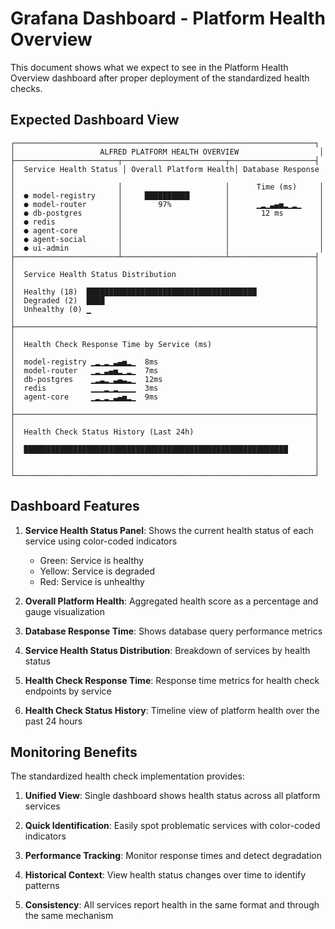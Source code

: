# Grafana Dashboard - Platform Health Overview

This document shows what we expect to see in the Platform Health Overview dashboard after proper deployment of the standardized health checks.

## Expected Dashboard View

```
┌───────────────────────────────────────────────────────────────────┐
│                   ALFRED PLATFORM HEALTH OVERVIEW                  │
├───────────────────────┬───────────────────────┬───────────────────┤
│  Service Health Status │ Overall Platform Health│ Database Response │
│                       │                       │      Time (ms)     │
│  ● model-registry     │     ██████████        │                    │
│  ● model-router       │        97%            │      ▁▂▁▃▄▅▂▁▂▁    │
│  ● db-postgres        │                       │       12 ms        │
│  ● redis              │                       │                    │
│  ● agent-core         │                       │                    │
│  ● agent-social       │                       │                    │
│  ● ui-admin           │                       │                    │
├───────────────────────┴───────────────────────┴───────────────────┤
│                                                                   │
│  Service Health Status Distribution                               │
│                                                                   │
│  Healthy (18)  ██████████████████████████████████████             │
│  Degraded (2)  ████                                               │
│  Unhealthy (0) ▁                                                  │
│                                                                   │
├───────────────────────────────────────────────────────────────────┤
│                                                                   │
│  Health Check Response Time by Service (ms)                       │
│                                                                   │
│  model-registry ▁▂▁▂▁▃▄▅▂▁  8ms                                   │
│  model-router   ▁▂▁▃▄▅▂▁▂▁  7ms                                   │
│  db-postgres    ▁▂▃▂▁▃▄▃▂▁  12ms                                  │
│  redis          ▁▁▁▂▁▂▁▁▁▁  3ms                                   │
│  agent-core     ▁▂▁▂▁▃▄▅▂▁  9ms                                   │
│                                                                   │
├───────────────────────────────────────────────────────────────────┤
│                                                                   │
│  Health Check Status History (Last 24h)                           │
│                                                                   │
│  ███████████████████████████████████████████████████████████      │
│                                                                   │
│                                                                   │
└───────────────────────────────────────────────────────────────────┘
```

## Dashboard Features

1. **Service Health Status Panel**: Shows the current health status of each service using color-coded indicators
   - Green: Service is healthy
   - Yellow: Service is degraded
   - Red: Service is unhealthy

2. **Overall Platform Health**: Aggregated health score as a percentage and gauge visualization

3. **Database Response Time**: Shows database query performance metrics

4. **Service Health Status Distribution**: Breakdown of services by health status

5. **Health Check Response Time**: Response time metrics for health check endpoints by service

6. **Health Check Status History**: Timeline view of platform health over the past 24 hours

## Monitoring Benefits

The standardized health check implementation provides:

1. **Unified View**: Single dashboard shows health status across all platform services

2. **Quick Identification**: Easily spot problematic services with color-coded indicators

3. **Performance Tracking**: Monitor response times and detect degradation

4. **Historical Context**: View health status changes over time to identify patterns

5. **Consistency**: All services report health in the same format and through the same mechanism